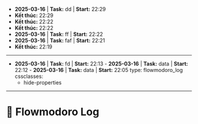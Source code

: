 - **2025-03-16** | **Task:** dd | **Start:** 22:29 
- **Kết thúc:** 22:29
- **Kết thúc:** 22:22
- **Kết thúc:** 22:22
- **2025-03-16** | **Task:** ff | **Start:** 22:22 
- **2025-03-16** | **Task:** faf | **Start:** 22:21 
- **Kết thúc:** 22:19
---
- **2025-03-16** | **Task:** fd | **Start:** 22:13 - **2025-03-16** | **Task:** data  | **Start:** 22:12 - **2025-03-16** | **Task:** data | **Start:** 22:05 type: flowmodoro_log 
cssclasses:
  - hide-properties
---

# 🍅 Flowmodoro Log 